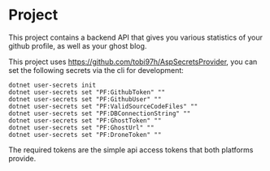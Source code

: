 # Project

This project contains a backend API that gives you various statistics of your github profile, as well as your ghost blog. 

This project uses https://github.com/tobi97h/AspSecretsProvider, you can set the following secrets via the cli for development:

```
dotnet user-secrets init
dotnet user-secrets set "PF:GithubToken" ""
dotnet user-secrets set "PF:GithubUser" ""
dotnet user-secrets set "PF:ValidSourceCodeFiles" ""
dotnet user-secrets set "PF:DBConnectionString" ""
dotnet user-secrets set "PF:GhostToken" ""
dotnet user-secrets set "PF:GhostUrl" ""
dotnet user-secrets set "PF:DroneToken" ""
```

The required tokens are the simple api access tokens that both platforms provide.